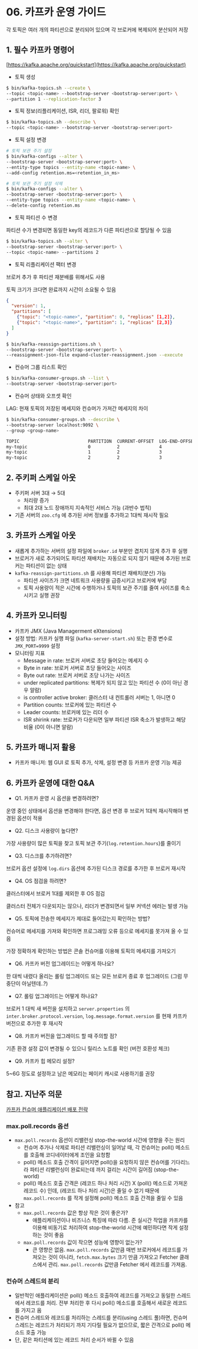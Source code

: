 # 06. 카프카 운영 가이드

각 토픽은 여러 개의 파티션으로 분리되어 있으며 각 브로커에 복제되어 분산되어 저장

## 1. 필수 카프카 명령어

[https://kafka.apache.org/quickstart](https://kafka.apache.org/quickstart)

- 토픽 생성

```bash
$ bin/kafka-topics.sh --create \
--topic <topic-name> --bootstrap-server <bootstrap-server:port> \
--partition 1 --replication-factor 3
```

- 토픽 정보(리플리케이션, ISR, 리더, 팔로워) 확인

```bash
$ bin/kafka-topics.sh --describe \
--topic <topic-name> --bootstrap-server <bootstrap-server:port>
```

- 토픽 설정 변경

```bash
# 토픽 보관 주기 설정
$ bin/kafka-configs --alter \
--bootstrap-server <bootstrap-server:port> \
--entity-type topics --entity-name <topic-name> \
--add-config retention.ms=<retention_in_ms>

# 토픽 보관 주기 설정 삭제
$ bin/kafka-configs --alter \
--bootstrap-server <bootstrap-server:port> \
--entity-type topics --entity-name <topic-name> \
--delete-config retention.ms
```

- 토픽 파티션 수 변경

파티션 수가 변경되면 동일한 key의 레코드가 다른 파티션으로 할당될 수 있음

```bash
$ bin/kafka-topics.sh --alter \
--bootstrap-server <bootstrap-server:port> \
--topic <topic-name> --partitions 2
```

- 토픽 리플리케이션 팩터 변경

브로커 추가 후 파티션 재분배를 위해서도 사용

토픽 크기가 크다면 완료까지 시간이 소요될 수 있음

```json
{
  "version": 1,
  "partitions": [
    {"topic": "<topic-name>", "partition": 0, "replicas" [1,2]},
    {"topic": "<topic-name>", "partition": 1, "replicas" [2,3]}
  ]
}
```

```bash
$ bin/kafka-reassign-partitions.sh \
--bootstrap-server <bootstrap-server:port> \
--reassignment-json-file expand-cluster-reassignment.json --execute
```

- 컨슈머 그룹 리스트 확인

```bash
$ bin/kafka-consumer-groups.sh --list \
--bootstrap-server <bootstrap-server:port>
```

- 컨슈머 상태와 오프셋 확인

LAG: 현재 토픽의 저장된 메세지와 컨슈머가 가져간 메세지의 차이

```bash
$ bin/kafka-consumer-groups.sh --describe \
--bootstrap-server localhost:9092 \
--group <group-name>

TOPIC                          PARTITION  CURRENT-OFFSET  LOG-END-OFFSET  LAG        CONSUMER-ID                                       HOST                           CLIENT-ID
my-topic                       0          2               4               2          consumer-1-029af89c-873c-4751-a720-cefd41a669d6   /127.0.0.1                     consumer-1
my-topic                       1          2               3               1          consumer-1-029af89c-873c-4751-a720-cefd41a669d6   /127.0.0.1                     consumer-1
my-topic                       2          2               3               1          consumer-2-42c1abd4-e3b2-425d-a8bb-e1ea49b29bb2   /127.0.0.1                     consumer-2
```

## 2. 주키퍼 스케일 아웃

- 주키퍼 서버 3대 → 5대
    - 처리량 증가
    - 최대 2대 노드 장애까지 지속적인 서비스 가능 (과반수 법칙)
- 기존 서버의 `zoo.cfg` 에 추가된 서버 정보를 추가하고 1대씩 재시작 필요

## 3. 카프카 스케일 아웃

- 새롭게 추가하는 서버의 설정 파일에 `broker.id` 부분만 겹치지 않게 추가 후 실행
- 브로커가 새로 추가되어도 파티션 재배치는 자동으로 되지 않기 때문에 추가된 브로커는 파티션이 없는 상태
- `kafka-reassign-partitions.sh` 를 사용해 파티션 재배치(분산) 가능
    - 파티션 사이즈가 크면 네트워크 사용량을 급증시키고 브로커에 부담
    - 토픽 사용량이 적은 시간에 수행하거나 토픽의 보관 주기를 줄여 사이즈를 축소시키고 실행 권장

## 4. 카프카 모니터링

- 카프카 JMX (Java Managerment eXtensions)
- 설정 방법: 카프카 실행 파일 (`kafka-server-start.sh`) 또는 환경 변수로 `JMX_PORT=9999` 설정
- 모니터링 지표
    - Message in rate: 브로커 서버로 초당 들어오는 메세지 수
    - Byte in rate: 브로커 서버로 초당 들어오는 사이즈
    - Byte out rate: 브로커 서버로 초당 나가는 사이즈
    - under replicated partitions: 복제가 되지 않고 있는 파티션 수 (0이 아닌 경우 알람)
    - is controller active broker: 클러스터 내 컨트롤러 서버는 1, 아니면 0
    - Partition counts: 브로커에 있는 파티션 수
    - Leader counts: 브로커에 있는 리더 수
    - ISR shirink rate: 브로커가 다운되면 일부 파티션 ISR 축소가 발생하고 해당 비율 (0이 아니면 알람)

## 5. 카프카 매니저 활용

- 카프카 매니저: 웹 GUI 로 토픽 추가, 삭제, 설정 변경 등 카프카 운영 기능 제공

## 6. 카프카 운영에 대한 Q&A

- Q1. 카프카 운영 시 옵션을 변경하려면?

운영 중인 상태에서 옵션을 변경해야 한다면, 옵션 변경 후 브로커 1대씩 재시작해야 변경된 옵션이 적용

- Q2. 디스크 사용량이 높다면?

가장 사용량이 많은 토픽을 찾고 토픽 보관 주기(`log.retention.hours`)를 줄이기

- Q3. 디스크를 추가하려면?

브로커 옵션 설정에 `log.dirs` 옵션에 추가된 디스크 경로를 추가한 후 브로커 재시작

- Q4. OS 점검을 하려면?

클러스터에서 브로커 1대를 제외한 후 OS 점검

클러스터 전체가 다운되지는 않으나, 리더가 변경되면서 일부 커넥션 에러는 발생 가능

- Q5. 토픽에 전송한 메세지가 제대로 들어갔는지 확인하는 방법?

컨슈머로 메세지를 가져와 확인하면 프로그래밍 오류 등으로 메세지를 못가져 올 수 있음

가장 정확하게 확인하는 방법은 콘솔 컨슈머를 이용해 토픽의 메세지를 가져오기

- Q6. 카프카 버전 업그레이드는 어떻게 하나요?

한 대씩 내렸다 올리는 롤링 업그레이드 또는 모든 브로커 종료 후 업그레이드 (그럼 무중단이 아닐텐데..?)

- Q7. 롤링 업그레이드는 어떻게 하나요?

브로커 1 대씩 새 버전을 설치하고 `server.properties` 의 `inter.broker.protocol.version`, `log.message.format.version` 를 현재 카프카 버전으로 추가한 후 재시작

- Q8. 카프카 버전을 업그레이드 할 때 주의할 점?

기존 환경 설정 값이 변경될 수 있으니 릴리스 노트를 확인 (버전 호환성 체크)

- Q9. 카프카 힙 메모리 설정?

5~6G 정도로 설정하고 남은 메모리는 페이키 캐시로 사용하기를 권장

## 참고. 지난주 의문

[카프카 컨슈머 애플리케이션 배포 전략](https://medium.com/11st-pe-techblog/%EC%B9%B4%ED%94%84%EC%B9%B4-%EC%BB%A8%EC%8A%88%EB%A8%B8-%EC%95%A0%ED%94%8C%EB%A6%AC%EC%BC%80%EC%9D%B4%EC%85%98-%EB%B0%B0%ED%8F%AC-%EC%A0%84%EB%9E%B5-4cb2c7550a72)

### max.poll.records 옵션

- `max.poll.records` 옵션이 리밸런싱 stop-the-world 시간에 영향을 주는 원리
    - 컨슈머 추가나 삭제로 파티션 리밸런싱이 일어날 때, 각 컨슈머는 poll() 메소드를 호출해 코디네이터에게 조인을 요청함
    - poll() 메소드 호출 간격이 길어지면 poll()을 요청하지 않은 컨슈머를 기다리느라 파티션 리밸런싱이 완료되는데 까지 걸리는 시간이 길어짐 (stop-the-world)
    - poll() 메소드 호출 간격은 (레코드 하나 처리 시간) X (poll() 메소드로 가져온 레코드 수) 인데, (레코드 하나 처리 시간)은 줄일 수 없기 때문에 `max.poll.records` 를 작게 설정해 poll() 메소드 호출 간격을 줄일 수 있음
- 참고
    - `max.poll.records` 값은 항상 작은 것이 좋은가?
        - 애플리케이션이나 비즈니스 특징에 따라 다름. 준 실시간 작업을 카프카를 이용해 비동기로 처리하여 stop-the-world 시간에 예민하다면 작게 설정하는 것이 좋음
    - `max.poll.records` 값이 작으면 성능에 영향이 없는가?
        - 큰 영향은 없음. `max.poll.records` 값만큼 매번 브로커에서 레코드를 가져오는 것이 아니라, `fetch.max.bytes` 크기 만큼 가져오고 Fetcher 클래스에서 관리. `max.poll.records` 값만큼 Fetcher 에서 레코드를 가져옴.

### 컨슈머 스레드의 분리

- 일반적인 애플리케이션은 poll() 메소드 호출하여 레코드를 가져오고 동일한 스레드에서 레코드를 처리. 전부 처리한 후 다시 poll() 메소드를 호출해서 새로운 레코드를 가지고 옴
- 컨슈머 스레드와 레코드를 처리하는 스레드를 분리(using 스레드 풀)하면, 컨슈머 스레드는 레코드가 처리되기 까지 기다릴 필요가 없으므로, 짧은 간격으로 poll() 메소드 호출 가능
- 단, 같은 파티션에 있는 레코드 처리 순서가 바뀔 수 있음
